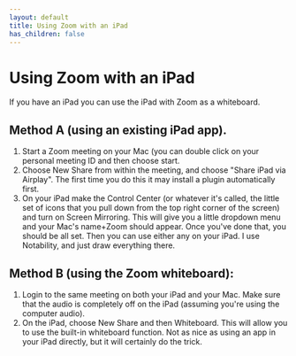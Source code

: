 ```yaml
---
layout: default
title: Using Zoom with an iPad
has_children: false
---
```


# Using Zoom with an iPad

If you have an iPad you can use the iPad with Zoom as a whiteboard.

## Method  A (using an existing iPad app).

 1. Start a Zoom meeting on your Mac  (you can double click on your personal meeting ID and then choose start.
 2. Choose New Share from within the  meeting, and choose "Share iPad via Airplay". The first time you do this  it may install a plugin automatically first.
 3. On your iPad make the  Control Center (or whatever it's called, the little set of icons that  you pull down from the top right corner of the screen) and turn on  Screen Mirroring. This will give you a little dropdown menu and your  Mac's name+Zoom should appear. Once you've done that, you should be all  set. Then you can use either any on your iPad. I use Notability, and  just draw everything there.

## Method B (using the Zoom  whiteboard):

 1. Login to the same meeting on both your iPad and your Mac.  Make sure that the audio is completely off on the iPad (assuming you're  using the computer audio).
 2. On the iPad, choose New Share and then  Whiteboard. This will allow you to use the built-in whiteboard function.  Not as nice as using an app in your iPad directly, but it will  certainly do the trick.

